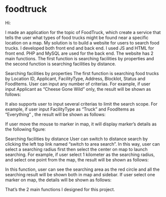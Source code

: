 foodtruck
=========
Hi:

I made an application for the topic of FoodTruck, which create a service that tells the user what types of food trucks might be found near a specific location on a map. 
My solution is to build a website for users to search food trucks. I developed both front end and back end. I used JS and HTML for front end. PHP and MySQL are used for the back end.
The website has 2 main functions. The first function is searching facilities by properties and the second function is searching facilities by distance.

Searching facilities by properties
The first function is searching food trucks by Location ID,  Applicant, FacilityType, Address, Blocklot, Status and FoodItems. User can input any number of criterias. For example, if user input Applicant as “Cheese Gone Wild” only, the result will be shown as follows:
 

It also supports user to input several criterias to limit the search scope. For example, if user input FacilityType as “Truck”  and FoodItems as “Everything” , the result will be shown as follows:
 

If user move the mouse to marker in map, it will display marker’s details as the following figure:
 
 
Searching facilities by distance
User can switch to distance search by clicking the left top link named “switch to area search”. In this way, user can select a searching radius first then select the center on map to launch searching.  For example, if user select 1 kilometer as the searching radius, and select one point from the map, the result will be shown as follows:
 

In this function, user can see the searching area as the red circle and all the searching result will be shown both in map and sidebar. If user select one marker on map, the details will be shown as follows:
 

That’s the 2 main functions I designed for this project. 


